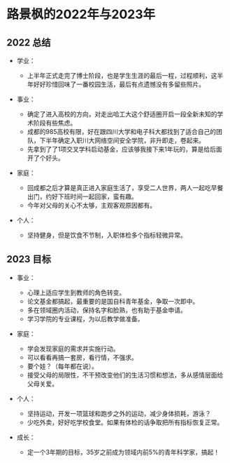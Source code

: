 # 路景枫的2022年与2023年

## 2022 总结

- 学业：
  - 上半年正式走完了博士阶段，也是学生生涯的最后一程，过程顺利，这半年好好珍惜回味了一番校园生活，最后有点遗憾没有多留些照片。

- 事业：
  - 确定了进入高校的方向，对走出哈工大这个舒适圈开启一段全新未知的学术阶段有些焦虑。
  - 成都的985高校有限，好在跟四川大学和电子科大都找到了适合自己的团队，下半年确定入职川大网络空间安全学院，非升即走，卷起来。
  - 先拿到了了1项交叉学科启动基金，应该够我接下来1年玩的，算是给后面开了个好头。

- 家庭：
  - 回成都之后才算是真正进入家庭生活了，享受二人世界，两人一起吃早餐出门，约好下班时间一起回家，蛮有趣。
  - 今年对父母的关心不太够，主观客观原因都有。

- 个人：
  - 坚持健身，但是饮食不节制，入职体检多个指标轻微异常。

## 2023 目标

- 事业：
  - 心理上适应学生到教师的角色转变。
  - 论文基金都搞起，最重要的是国自科青年基金，争取一次即中。
  - 多在领域圈内活动，保持名字和脸熟，也有助于基金申请。
  - 学习学院的专业课程，为以后教学做准备。

- 家庭：
  - 学会发现家庭的需求并实施行动。
  - 可以看看再搞一套房，看行情，不强求。
  - 要个娃？（每年都在说）。
  - 接受父母的局限性，不干预改变他们的生活习惯和想法，多从感情层面给父母关爱。

- 个人：
  - 坚持运动，开发一项篮球和跑步之外的运动，减少身体损耗，游泳？
  - 少吃外卖，好好吃学校食堂。如果有体检的话争取把所有指标恢复正常。

- 成长：
  - 定一个3年期的目标，35岁之前成为领域内前5%的青年科学家，搞起！

